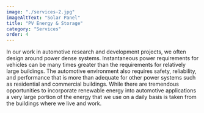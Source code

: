 ```yaml
---
image: "./services-2.jpg"
imageAltText: "Solar Panel"
title: "PV Energy & Storage"
category: "Services"
order: 4
---
```


In our work in automotive research and development projects, we often design around power dense systems. Instantaneous power requirements for vehicles can be many times greater than the requirements for relatively large buildings. The automotive environment also requires safety, reliability, and performance that is more than adequate for other power systems such as residential and commercial buildings. While there are tremendous opportunities to incorporate renewable energy into automotive applications a very large portion of the energy that we use on a daily basis is taken from the buildings where we live and work.